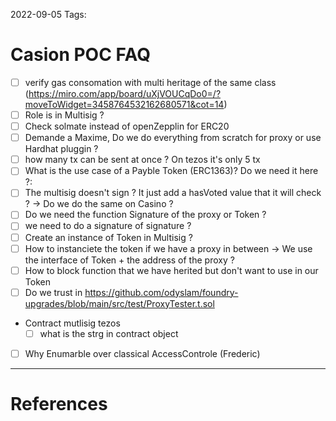 2022-09-05
Tags:

# Casion POC FAQ
- [ ] verify gas consomation with multi heritage of the same class (https://miro.com/app/board/uXjVOUCqDo0=/?moveToWidget=3458764532162680571&cot=14)
- [ ] Role is in Multisig ? 
- [ ] Check solmate instead of openZepplin for ERC20
- [ ] Demande a Maxime, Do we do everything from scratch for proxy or use Hardhat 
    pluggin ? 
- [ ] how many tx can be sent at once ? On tezos it's only 5 tx
- [ ] What is the use case of a Payble Token (ERC1363)? Do we need it here ?:
- [ ] The multisig doesn't sign ? It just add a hasVoted value that it will check ? -> Do we do the same on Casino ? 
- [ ] Do we need the function Signature of the proxy or Token ? 
- [ ] we need to do a signature of signature ? 
- [ ] Create an instance of Token in Multisig ? 
- [ ] How to instanciete the token if we have a proxy in between
        -> We use the interface of Token + the address of the proxy ?
- [ ] How to block function that we have herited but don't want to use in our Token
- [ ] Do we trust in https://github.com/odyslam/foundry-upgrades/blob/main/src/test/ProxyTester.t.sol

- Contract mutlisig tezos
    - [ ]  what is the strg in contract object 

- [ ] Why Enumarble over classical AccessControle (Frederic) 
---
# References
